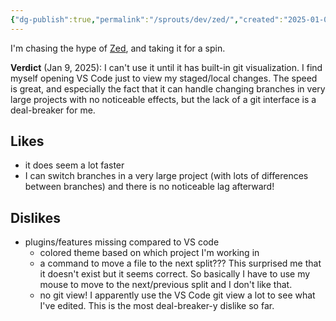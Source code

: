 ```yaml
---
{"dg-publish":true,"permalink":"/sprouts/dev/zed/","created":"2025-01-07T15:16:29.215-06:00","updated":"2025-01-09T13:33:28.732-06:00"}
---
```


I'm chasing the hype of [Zed](https://zed.dev), and taking it for a spin. 

**Verdict** (Jan 9, 2025): I can't use it until it has built-in git visualization. I find myself opening VS Code just to view my staged/local changes. The speed is great, and especially the fact that it can handle changing branches in very large projects with no noticeable effects, but the lack of a git interface is a deal-breaker for me.

## Likes
- it does seem a lot faster
- I can switch branches in a very large project (with lots of differences between branches) and there is no noticeable lag afterward!

## Dislikes
- plugins/features missing compared to VS code
	- colored theme based on which project I'm working in
	- a command to move a file to the next split??? This surprised me that it doesn't exist but it seems correct. So basically I have to use my mouse to move to the next/previous split and I don't like that.
	- no git view! I apparently use the VS Code git view a lot to see what I've edited. This is the most deal-breaker-y dislike so far.

